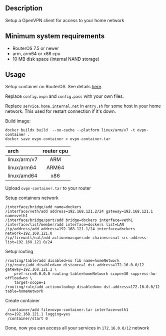## Description
Setup a OpenVPN client for access to your home network

## Minimum system requirements
* RouterOS 7.5 or newer
* arm, arm64 or x86 cpu
* 10 MB disk space (internal NAND storage)

## Usage

Setup container on RouterOS. See details [here](https://help.mikrotik.com/docs/display/ROS/Container).

Replace `config.ovpn` and `config.pass` with your own files.

Replace `service.home.internal.net` in `entry.sh` for some host in your home network. This used for restart connection if it's down.

Build image:
```shell
docker buildx build  --no-cache --platform linux/arm/v7 -t ovpn-container .
docker save ovpn-container > ovpn-container.tar
```

| arch         | router cpu |
|:-------------|:----------:|
| linux/arm/v7 |    ARM     |
| linux/arm64  |   ARM64    |
| linux/amd64  |    x86     |

Upload `ovpn-container.tar` to your router

Setup containers network

```shell
/interface/bridge/add name=dockers
/interface/veth/add address=192.168.121.2/24 gateway=192.168.121.1 name=veth1
/interface/bridge/port/add bridge=dockers interface=veth1
/interface/list/member/add interface=dockers list=LAN
/ip/address/add address=192.168.121.1/24 interface=dockers network=192.168.121.0
/ip/firewall/nat/add action=masquerade chain=srcnat src-address-list=192.168.121.0/24
```

Setup routing

```shell
/routing/table/add disabled=no fib name=homeNetwork
/ip/route/add disabled=no distance=1 dst-address=172.16.0.0/12 gateway=192.168.121.2 \
    pref-src=0.0.0.0 routing-table=homeNetwork scope=30 suppress-hw-offload=no \
    target-scope=1
/routing/rule/add action=lookup disabled=no dst-address=172.16.0.0/12 table=homeNetwork
```

Create container

```shell
 /container/add file=ovpn-container.tar interface=veth1 dns=192.168.121.1 logging=yes
 /container/start 0
```

Done, now you can access all your services in `172.16.0.0/12` network